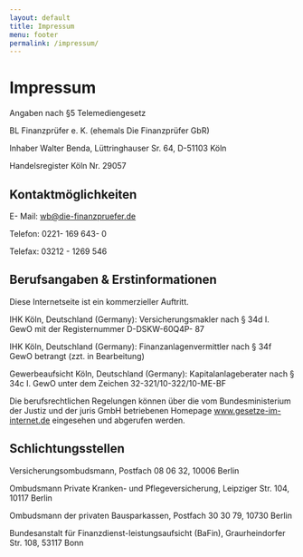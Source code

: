 ```yaml
---
layout: default
title: Impressum
menu: footer
permalink: /impressum/
---
```


# Impressum

Angaben nach §5 Telemediengesetz

BL Finanzprüfer e. K. (ehemals Die Finanzprüfer GbR)

Inhaber Walter Benda, Lüttringhauser Sr. 64, D-51103 Köln

Handelsregister Köln Nr. 29057

 

## Kontaktmöglichkeiten

E- Mail: wb@die-finanzpruefer.de

Telefon: 0221- 169 643- 0

Telefax: 03212 - 1269 546


## Berufsangaben & Erstinformationen

Diese Internetseite ist ein kommerzieller Auftritt.

IHK Köln, Deutschland (Germany): Versicherungsmakler nach § 34d I. GewO mit der Registernummer D-DSKW-60Q4P- 87

IHK Köln, Deutschland (Germany): Finanzanlagenvermittler nach § 34f GewO betrangt (zzt. in Bearbeitung)


Gewerbeaufsicht Köln, Deutschland (Germany): Kapitalanlageberater nach § 34c I. GewO unter dem Zeichen 32-321/10-322/10-ME-BF

Die berufsrechtlichen Regelungen können über die vom Bundesministerium der Justiz und der juris GmbH betriebenen Homepage www.gesetze-im-internet.de eingesehen und abgerufen werden.

## Schlichtungsstellen 
Versicherungsombudsmann, Postfach 08 06 32, 10006 Berlin


Ombudsmann Private Kranken- und Pflegeversicherung, Leipziger Str. 104, 10117 Berlin


Ombudsmann der privaten Bausparkassen, Postfach 30 30 79, 10730 Berlin


Bundesanstalt für Finanzdienst-leistungsaufsicht (BaFin), Graurheindorfer Str. 108, 53117 Bonn
